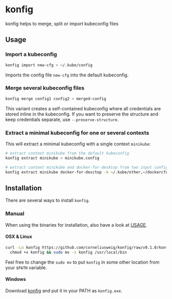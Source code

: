 # konfig
konfig helps to merge, split or import kubeconfig files

## Usage

### Import a kubeconfig
```bash
konfig import new-cfg > ~/.kube/config
```
Imports the config file `new-cfg` into the default kubeconfig.

### Merge several kubeconfig files
```bash
konfig merge config1 config2 > merged-config
```
This variant creates a self-contained kubeconfig where all credentials are stored inline in the kubeconfig.
If you want to preserve the structure and keep credentials separate, use `--preserve-structure`.

### Extract a minimal kubeconfig for one or several contexts
This will extract a minimal kubeconfig with a single context `minikube`:
```bash
# extract context minikube from the default kubeconfig
konfig extract minikube > minikube.config

# extract context minikube and docker-for-desktop from two input configs
konfig extract minikube docker-for-desctop -k ~/.kube/other,~/dockercfg > local
```

## Installation
There are several ways to install `konfig`.
<!--
The recommended installation method is via `krew`.

### Via krew
Krew is the `kubectl` plugin manager. If you have not yet installed `krew`, get it at
[https://github.com/GoogleContainerTools/krew](https://github.com/GoogleContainerTools/krew).
Then installation is as simple as
```bash
kubectl krew install konfig
```
The plugin will be available as `kubectl get-all`, see [doc/USAGE](doc/USAGE.md) for further details.
-->

### Manual
When using the binaries for installation, also have a look at [USAGE](#Usage).

#### OSX & Linux
```bash
curl -Lo konfig https://github.com/corneliusweig/konfig/raw/v0.1.0/konfig \
  chmod +x konfig && sudo mv -i konfig /usr/local/bin
```
Feel free to change the `sudo mv` to put `konfig` in some other location from your `$PATH` variable.

#### Windows
Download [konfig](https://github.com/corneliusweig/konfig/raw/v0.1.0/konfig) and put it in your PATH as `konfig.exe`.
